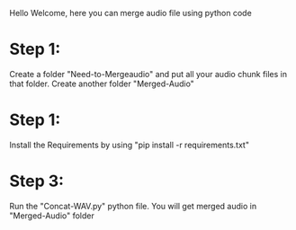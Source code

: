 Hello Welcome, here you can merge audio file using python code

# Step 1: 

Create a folder "Need-to-Mergeaudio" and put all your audio chunk files in that folder. Create another folder "Merged-Audio"

# Step 1: 

Install the Requirements by using "pip install -r requirements.txt"

# Step 3: 

Run the "Concat-WAV.py" python file. You will get merged audio in "Merged-Audio" folder
